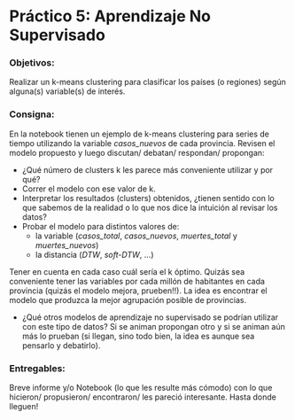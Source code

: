 
# Práctico 5: Aprendizaje No Supervisado

### Objetivos: 

Realizar un k-means clustering para clasificar los países (o regiones) según alguna(s) variable(s) de interés.

### Consigna:

En la notebook tienen un ejemplo de k-means clustering para series de tiempo utilizando la variable *casos_nuevos* de cada provincia. 
Revisen el modelo propuesto y luego discutan/ debatan/ respondan/ propongan:

 + ¿Qué número de clusters k les parece más conveniente utilizar y por qué? 
 + Correr el modelo con ese valor de k.
 + Interpretar los resultados (clusters) obtenidos, 
 ¿tienen sentido con lo que sabemos de la realidad o lo que nos dice la intuición al revisar los datos?
 + Probar el modelo para distintos valores de: 
    - la variable (*casos_total*, *casos_nuevos*, *muertes_total* y *muertes_nuevos*) 
    - la distancia (*DTW*, *soft-DTW*, ...)
    

 Tener en cuenta en cada caso cuál sería el k óptimo.
 Quizás sea conveniente tener las variables por cada millón de habitantes en cada provincia (quizás el modelo mejora, prueben!!).
 La idea es encontrar el modelo que produzca la mejor agrupación posible de provincias. 
 + ¿Qué otros modelos de aprendizaje no supervisado se podrían utilizar con este tipo de datos? 
 Si se animan propongan otro y si se animan aún más lo prueban 
 (si llegan, sino todo bien, la idea es aunque sea pensarlo y debatirlo).
 
### Entregables:
 
 Breve informe y/o Notebook (lo que les resulte más cómodo) con lo que hicieron/ propusieron/ encontraron/ les pareció interesante.
 Hasta donde lleguen!